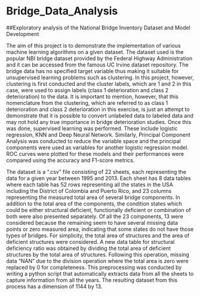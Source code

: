 # Bridge_Data_Analysis
##Exploratory analysis of the National Bridge Inventory Dataset and Model Development

The aim of this project is to demonstrate the implementation of various machine learning algorithms on a given dataset. The dataset used is the popular NBI bridge dataset provided by the Federal Highway Administration and it can be accessed from the famous UC Irvine dataset repository. The bridge data has no specified target variable thus making it suitable for unsupervised learning problems such as clustering. In this project, however, clustering is first conducted and the cluster labels, which are 1 and 2 in this case, were used to assign labels (class 1 deterioration and class 2 deterioration) to the data. It is important to mention, however, that this nomenclature from the clustering, which are referred to as class 1 deterioration and class 2 deterioration in this exercise, is just an attempt to demonstrate that it is possible to convert unlabeled data to labeled data and may not hold any true importance in bridge deterioration studies. Once this was done, supervised learning was performed. These include logistic regression, KNN and Deep Neural Network. Similarly, Principal Component Analysis was conducted to reduce the variable space and the principal components were used as variables for another logistic regression model. ROC curves were plotted for these models and their performances were compared using the accuracy and F1-score metrics.

The dataset is a “.csv” file consisting of 22 sheets, each representing the data for a given year between 1995 and 2013. Each sheet has 8 data tables where each table has 52 rows representing all the states in the USA including the District of Colombia and Puerto Rico, and 23 columns representing the measured total area of several bridge components. In addition to the total area of the components, the condition states which could be either structural deficient, functionally deficient or combination of both were also presented separately. Of all the 23 components, 13 were considered because the remaining seem to have several missing data points or zero measured area, indicating that some states do not have those types of bridges. For simplicity, the total area of structures and the area of deficient structures were considered. A new data table for structural deficiency ratio was obtained by dividing the total area of deficient structures by the total area of structures. Following this operation, missing data “NAN” due to the division operation where the total area is zero were replaced by 0 for completeness. This preprocessing was conducted by writing a python script that automatically extracts data from all the sheets to capture information from all the years. The resulting dataset from this process has a dimension of 1144 by 13.
